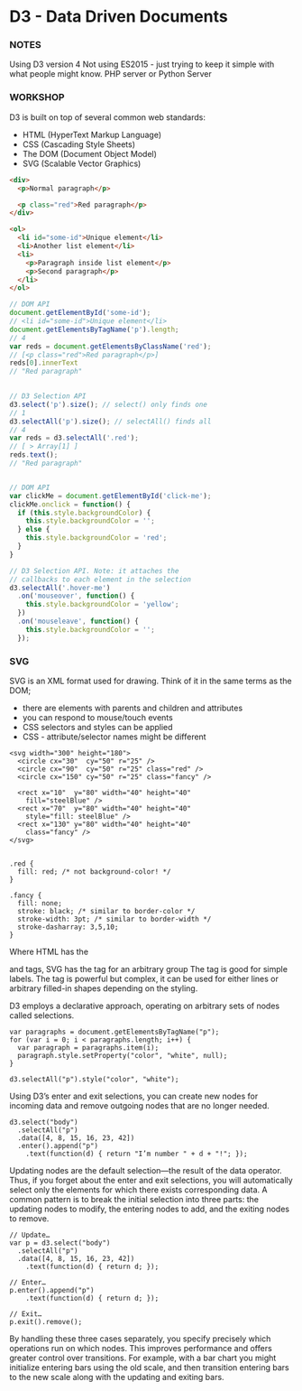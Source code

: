 # D3 - Data Driven Documents  

### NOTES
Using D3 version 4
Not using ES2015 - just trying to keep it simple with what people might know. 
PHP server or Python Server


### WORKSHOP

D3 is built on top of several common web standards:
 * HTML (HyperText Markup Language) 
 * CSS  (Cascading Style Sheets)
 * The DOM (Document Object Model)  
 * SVG (Scalable Vector Graphics)  

```html
<div>
  <p>Normal paragraph</p>

  <p class="red">Red paragraph</p>
</div>

<ol>
  <li id="some-id">Unique element</li>
  <li>Another list element</li>
  <li>
    <p>Paragraph inside list element</p>
    <p>Second paragraph</p>
  </li>
</ol>
```
    
```javascript
// DOM API
document.getElementById('some-id');
// <li id="some-id">Unique element</li>
document.getElementsByTagName('p').length;
// 4
var reds = document.getElementsByClassName('red');
// [<p class="red">Red paragraph</p>]
reds[0].innerText
// "Red paragraph"
    

// D3 Selection API
d3.select('p').size(); // select() only finds one
// 1
d3.selectAll('p').size(); // selectAll() finds all
// 4
var reds = d3.selectAll('.red');
// [ > Array[1] ]
reds.text();
// "Red paragraph"


// DOM API
var clickMe = document.getElementById('click-me');
clickMe.onclick = function() {
  if (this.style.backgroundColor) {
    this.style.backgroundColor = '';
  } else {
    this.style.backgroundColor = 'red';
  }
}

// D3 Selection API. Note: it attaches the
// callbacks to each element in the selection
d3.selectAll('.hover-me')
  .on('mouseover', function() {
    this.style.backgroundColor = 'yellow';
  })
  .on('mouseleave', function() {
    this.style.backgroundColor = '';
  });

```   

### SVG  

SVG is an XML format used for drawing. 
Think of it in the same terms as the DOM; 
 * there are elements with parents and children and attributes  
 * you can respond to mouse/touch events  
 * CSS selectors and styles can be applied 
 * CSS - attribute/selector names might be different  

```
<svg width="300" height="180">
  <circle cx="30"  cy="50" r="25" />
  <circle cx="90"  cy="50" r="25" class="red" />
  <circle cx="150" cy="50" r="25" class="fancy" />

  <rect x="10"  y="80" width="40" height="40"
    fill="steelBlue" />
  <rect x="70"  y="80" width="40" height="40"
    style="fill: steelBlue" />
  <rect x="130" y="80" width="40" height="40"
    class="fancy" />
</svg>
    

.red {
  fill: red; /* not background-color! */
}

.fancy {
  fill: none;
  stroke: black; /* similar to border-color */
  stroke-width: 3pt; /* similar to border-width */
  stroke-dasharray: 3,5,10;
}
```
Where HTML has the <div> and <span> tags, SVG has the <g> tag for an arbitrary group
The <text> tag is good for simple labels. The <path> tag is powerful but complex, it can be used for either lines or arbitrary filled-in shapes depending on the styling.

D3 employs a declarative approach, operating on arbitrary sets of nodes called selections.

```
var paragraphs = document.getElementsByTagName("p");
for (var i = 0; i < paragraphs.length; i++) {
  var paragraph = paragraphs.item(i);
  paragraph.style.setProperty("color", "white", null);
}

d3.selectAll("p").style("color", "white");
```  

Using D3’s enter and exit selections, you can create new nodes for incoming data and remove outgoing nodes that are no longer needed. 
```
d3.select("body")
  .selectAll("p")
  .data([4, 8, 15, 16, 23, 42])
  .enter().append("p")
    .text(function(d) { return "I’m number " + d + "!"; });
``` 

Updating nodes are the default selection—the result of the data operator. Thus, if you forget about the enter and exit selections, you will automatically select only the elements for which there exists corresponding data. A common pattern is to break the initial selection into three parts: the updating nodes to modify, the entering nodes to add, and the exiting nodes to remove.   
```
// Update…
var p = d3.select("body")
  .selectAll("p")
  .data([4, 8, 15, 16, 23, 42])
    .text(function(d) { return d; });

// Enter…
p.enter().append("p")
    .text(function(d) { return d; });

// Exit…
p.exit().remove();
```  
By handling these three cases separately, you specify precisely which operations run on which nodes. This improves performance and offers greater control over transitions. For example, with a bar chart you might initialize entering bars using the old scale, and then transition entering bars to the new scale along with the updating and exiting bars. 


